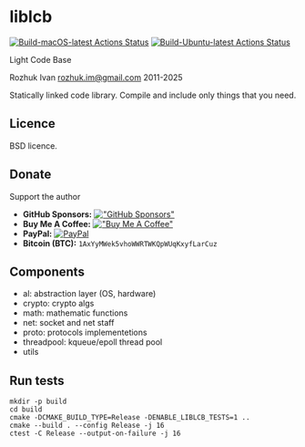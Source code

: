# liblcb

[![Build-macOS-latest Actions Status](https://github.com/rozhuk-im/liblcb/workflows/build-macos-latest/badge.svg)](https://github.com/rozhuk-im/liblcb/actions)
[![Build-Ubuntu-latest Actions Status](https://github.com/rozhuk-im/liblcb/workflows/build-ubuntu-latest/badge.svg)](https://github.com/rozhuk-im/liblcb/actions)


Light Code Base

Rozhuk Ivan <rozhuk.im@gmail.com> 2011-2025

Statically linked code library.
Compile and include only things that you need.


## Licence
BSD licence.


## Donate
Support the author
* **GitHub Sponsors:** [!["GitHub Sponsors"](https://camo.githubusercontent.com/220b7d46014daa72a2ab6b0fcf4b8bf5c4be7289ad4b02f355d5aa8407eb952c/68747470733a2f2f696d672e736869656c64732e696f2f62616467652f2d53706f6e736f722d6661666266633f6c6f676f3d47697448756225323053706f6e736f7273)](https://github.com/sponsors/rozhuk-im) <br/>
* **Buy Me A Coffee:** [!["Buy Me A Coffee"](https://www.buymeacoffee.com/assets/img/custom_images/orange_img.png)](https://www.buymeacoffee.com/rojuc) <br/>
* **PayPal:** [![PayPal](https://srv-cdn.himpfen.io/badges/paypal/paypal-flat.svg)](https://paypal.me/rojuc) <br/>
* **Bitcoin (BTC):** `1AxYyMWek5vhoWWRTWKQpWUqKxyfLarCuz` <br/>


## Components
* al: abstraction layer (OS, hardware)
* crypto: crypto algs
* math: mathematic functions
* net: socket and net staff
* proto: protocols implementetions
* threadpool: kqueue/epoll thread pool
* utils


## Run tests
```
mkdir -p build
cd build
cmake -DCMAKE_BUILD_TYPE=Release -DENABLE_LIBLCB_TESTS=1 ..
cmake --build . --config Release -j 16
ctest -C Release --output-on-failure -j 16
```

